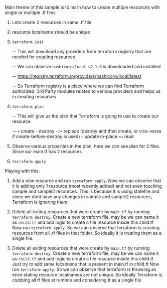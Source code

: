 Main theme of this sample is to learn how to create multiple resources with single or multiple .tf files

1. Lets create 2 resources in same .tf file

2. resource localname should be unique

3. `terraform init`

    -- This will download any providers from terraform registry that are needed for creating resources

    -- We can observe `hashicorp/local v2.1.0` is downloaded and installed

    -- https://registry.terraform.io/providers/hashicorp/local/latest

    -- So Terraform registry is a place where we can find Terraform authorized, 3rd Party modules related to various providers and helps us in creating resources

4. `terraform plan`

    -- This will give us the plan that Terraform is going to use to create our resource

    -- `+` create
       `-` destroy
       `-/+` replace (destroy and then create, or vice-versa if create-before-destroy is used)
       `~` update in-place
       `<=` read

5. Observe various properties in the plan, here we can see plan for 2 files. Since our main.tf has 2 resources

6. `terraform apply`

Playing with this:

1. Add a new resource and run `terraform apply`. Now we can observe that it is adding only 1 resource (most recently added) and not even touching sample and sample2 resources. This is because it is using statefile and since we dont have any changes in sample and sample2 resources, Terraform is ignoring them.

2. Delete all exiting resources that were create by `main.tf` by running `terraform destroy`. Create a new terraform file, may be we can name it as `child.tf` and add logic to create a file resource inside this child.tf
   Now run `terraform apply`. So we can observe that terraform is creating resources from all .tf files in that folder. So ideally it is treating them as a single file.

3. Delete all exiting resources that were create by `main.tf` by running `terraform destroy`. Create a new terraform file, may be we can name it as `child.tf` and add logic to create a file resource inside this child.tf. Just try to add same localname that is present in main.tf in child.tf
   Now run `terraform apply`. So we can observe that terraform is throwing an error stating resource localnames are not unique. 
   So ideally Terraform is clubbing all tf files at runtime and considering it as a single file
